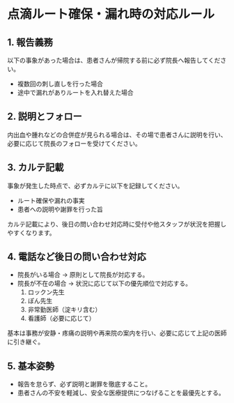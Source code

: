 # 点滴ルート確保・漏れ時の対応ルール

## 1. 報告義務
以下の事象があった場合は、患者さんが帰院する前に必ず院長へ報告してください。

- 複数回の刺し直しを行った場合
- 途中で漏れがありルートを入れ替えた場合

## 2. 説明とフォロー
内出血や腫れなどの合併症が見られる場合は、その場で患者さんに説明を行い、必要に応じて院長のフォローを受けてください。

## 3. カルテ記載
事象が発生した時点で、必ずカルテに以下を記録してください。

- ルート確保や漏れの事実
- 患者への説明や謝罪を行った旨

カルテ記載により、後日の問い合わせ対応時に受付や他スタッフが状況を把握しやすくなります。

## 4. 電話など後日の問い合わせ対応
- 院長がいる場合 → 原則として院長が対応する。
- 院長が不在の場合 → 状況に応じて以下の優先順位で対応する。
  1. ロックン先生
  2. ぽん先生
  3. 非常勤医師（淀キリ含む）
  4. 看護師（必要に応じて）

基本は事務が安静・疼痛の説明や再来院の案内を行い、必要に応じて上記の医師に引き継ぐ。

## 5. 基本姿勢
- 報告を怠らず、必ず説明と謝罪を徹底すること。
- 患者さんの不安を軽減し、安全な医療提供につなげることを最優先とする。


